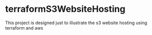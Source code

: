# terraformS3WebsiteHosting
This project is designed just to illustrate the s3 website hosting using terraform and aws

